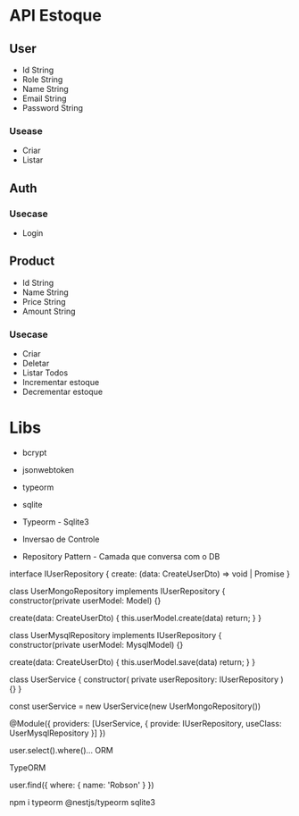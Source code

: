 # API Estoque

## User
- Id String
- Role String
- Name String
- Email String
- Password String

### Usease
- Criar
- Listar

## Auth
### Usecase
- Login

## Product
- Id String
- Name String
- Price String
- Amount String
### Usecase
- Criar
- Deletar
- Listar Todos
- Incrementar estoque
- Decrementar estoque

# Libs
- bcrypt
- jsonwebtoken
- typeorm
- sqlite







- Typeorm - Sqlite3
- Inversao de Controle
- Repository Pattern - Camada que conversa com o DB


interface IUserRepository {
  create: (data: CreateUserDto) => void | Promise<void>
}

class UserMongoRepository implements IUserRepository {
  constructor(private userModel: Model<User>) {}

  create(data: CreateUserDto) {
    this.userModel.create(data)
    return;
  }
}

class UserMysqlRepository implements IUserRepository {
  constructor(private userModel: MysqlModel<User>) {}

  create(data: CreateUserDto) {
    this.userModel.save(data)
    return;
  }
}

class UserService {
  constructor(
    private userRepository: IUserRepository
  ) {}
}

const userService = new UserService(new UserMongoRepository())

@Module({
  providers: [UserService, {
    provide: IUserRepository,
    useClass: UserMysqlRepository
  }]
})



user.select().where()...
ORM

TypeORM

user.find({
  where: {
    name: 'Robson'
  }
})


npm i typeorm @nestjs/typeorm sqlite3
